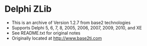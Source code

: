 # Delphi ZLib

* This is an archive of Version 1.2.7 from base2 technologies
* Supports Delphi 5, 6, 7, 8, 2005, 2006, 2007, 2009, 2010, and XE
* See README.txt for original notes
* Originally located at http://www.base2ti.com
